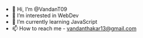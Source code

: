 - 👋 Hi, I’m @VandanT09
- 👀 I’m interested in WebDev
- 🌱 I’m currently learning JavaScript
- 📫 How to reach me - vandanthakar13@gmail.com

<!---
VandanT09/VandanT09 is a ✨ special ✨ repository because its `README.md` (this file) appears on your GitHub profile.
You can click the Preview link to take a look at your changes.
--->
